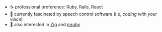 - ☕ professional preference: Ruby, Rails, React
- 🎤 currently fascinated by speech control software (i.e, _coding with your voice_)
- 💎 also interested in [Zig](https://ziglang.org/) and [mruby](https://mruby.org/)

<!--
**jethrodaniel/jethrodaniel** is a ✨ _special_ ✨ repository because its `README.md` (this file) appears on your GitHub profile.

Here are some ideas to get you started:

- 🔭 I’m currently working on ...
- 🌱 I’m currently learning ...
- 👯 I’m looking to collaborate on ...
- 🤔 I’m looking for help with ...
- 💬 Ask me about ...
- 📫 How to reach me: ...
- 😄 Pronouns: ...
- ⚡ Fun fact: ...
-->
